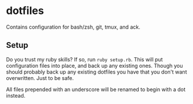 # dotfiles

Contains configuration for bash/zsh, git, tmux, and ack.

## Setup

Do you trust my ruby skills? If so, run `ruby setup.rb`. This will put configuration files into place, and back up any existing ones. Though you should probably back up any existing dotfiles you have that you don't want overwritten. Just to be safe.

All files prepended with an underscore will be renamed to begin with a dot instead.
